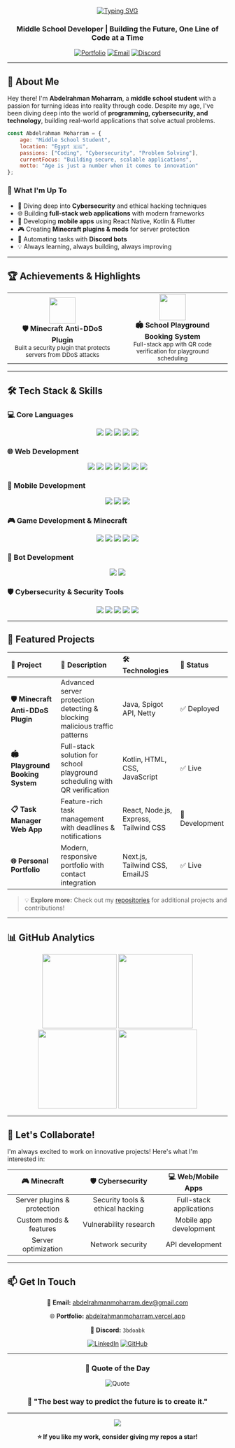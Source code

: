 <!--Header-->
<div align="center">

[![Typing SVG](https://readme-typing-svg.demolab.com?font=Fira+Code&size=32&duration=3000&pause=1000&color=00F7FF&center=true&vCenter=true&width=900&lines=👋+Hi%2C+I'm+Abdelrahman+Moharram;🚀+Passionate+Full-Stack+Developer;💻+Building+Web+%26+Mobile+Solutions;🛡️+Cybersecurity+Enthusiast;🎮+Minecraft+Plugin+Developer)](https://git.io/typing-svg)

### Middle School Developer | Building the Future, One Line of Code at a Time

[![Portfolio](https://img.shields.io/badge/Portfolio-00F7FF?style=for-the-badge&logo=google-chrome&logoColor=black)](https://abdelrahmanmoharram.vercel.app)
[![Email](https://img.shields.io/badge/Email-EA4335?style=for-the-badge&logo=gmail&logoColor=white)](mailto:abdelrahmanmoharram.dev@gmail.com)
[![Discord](https://img.shields.io/badge/Discord-5865F2?style=for-the-badge&logo=discord&logoColor=white)](https://discord.com/users/3bdoabk)

</div>

---

## 🚀 About Me

Hey there! I'm **Abdelrahman Moharram**, a **middle school student** with a passion for turning ideas into reality through code. Despite my age, I've been diving deep into the world of **programming, cybersecurity, and technology**, building real-world applications that solve actual problems.

```javascript
const Abdelrahman Moharram = {
    age: "Middle School Student",
    location: "Egypt 🇪🇬",
    passions: ["Coding", "Cybersecurity", "Problem Solving"],
    currentFocus: "Building secure, scalable applications",
    motto: "Age is just a number when it comes to innovation"
};
```

### 🎯 What I'm Up To

- 🔐 Diving deep into **Cybersecurity** and ethical hacking techniques
- 🌐 Building **full-stack web applications** with modern frameworks
- 📱 Developing **mobile apps** using React Native, Kotlin & Flutter
- 🎮 Creating **Minecraft plugins & mods** for server protection
- 🤖 Automating tasks with **Discord bots**
- 💡 Always learning, always building, always improving

---

## 🏆 Achievements & Highlights

<table>
  <tr>
    <td align="center" width="50%">
      <img src="https://img.icons8.com/color/96/000000/minecraft-sword.png" width="60"/><br/>
      <strong>🛡️ Minecraft Anti-DDoS Plugin</strong><br/>
      <sub>Built a security plugin that protects servers from DDoS attacks</sub>
    </td>
    <td align="center" width="50%">
      <img src="https://img.icons8.com/color/96/000000/calendar--v1.png" width="60"/><br/>
      <strong>🏟️ School Playground Booking System</strong><br/>
      <sub>Full-stack app with QR code verification for playground scheduling</sub>
    </td>
  </tr>
</table>

---

## 🛠️ Tech Stack & Skills

### 💻 Core Languages
<p align="center">
  <img src="https://img.shields.io/badge/Java-%23ED8B00?style=for-the-badge&logo=openjdk&logoColor=white" />
  <img src="https://img.shields.io/badge/Python-3670A0?style=for-the-badge&logo=python&logoColor=ffdd54" />
  <img src="https://img.shields.io/badge/JavaScript-F7DF1E?style=for-the-badge&logo=javascript&logoColor=black" />
  <img src="https://img.shields.io/badge/TypeScript-007ACC?style=for-the-badge&logo=typescript&logoColor=white" />
  <img src="https://img.shields.io/badge/Kotlin-7F52FF?style=for-the-badge&logo=kotlin&logoColor=white" />
</p>

### 🌐 Web Development
<p align="center">
  <img src="https://img.shields.io/badge/React-20232A?style=for-the-badge&logo=react&logoColor=61DAFB" />
  <img src="https://img.shields.io/badge/Next.js-000000?style=for-the-badge&logo=next.js&logoColor=white" />
  <img src="https://img.shields.io/badge/Node.js-339933?style=for-the-badge&logo=node.js&logoColor=white" />
  <img src="https://img.shields.io/badge/Express.js-000000?style=for-the-badge&logo=express&logoColor=white" />
  <img src="https://img.shields.io/badge/HTML5-E34F26?style=for-the-badge&logo=html5&logoColor=white" />
  <img src="https://img.shields.io/badge/CSS3-1572B6?style=for-the-badge&logo=css3&logoColor=white" />
  <img src="https://img.shields.io/badge/Tailwind_CSS-38B2AC?style=for-the-badge&logo=tailwind-css&logoColor=white" />
</p>

### 📱 Mobile Development
<p align="center">
  <img src="https://img.shields.io/badge/React_Native-20232A?style=for-the-badge&logo=react&logoColor=61DAFB" />
  <img src="https://img.shields.io/badge/Flutter-02569B?style=for-the-badge&logo=flutter&logoColor=white" />
  <img src="https://img.shields.io/badge/Android-3DDC84?style=for-the-badge&logo=android&logoColor=white" />
</p>

### 🎮 Game Development & Minecraft
<p align="center">
  <img src="https://img.shields.io/badge/Spigot-FF9800?style=for-the-badge&logo=minecraft&logoColor=white" />
  <img src="https://img.shields.io/badge/Paper-00897B?style=for-the-badge&logo=minecraft&logoColor=white" />
  <img src="https://img.shields.io/badge/Bukkit-FF6F00?style=for-the-badge&logo=minecraft&logoColor=white" />
  <img src="https://img.shields.io/badge/Forge-1976D2?style=for-the-badge&logo=curseforge&logoColor=white" />
  <img src="https://img.shields.io/badge/Fabric-DBD0B4?style=for-the-badge&logo=fabricmc&logoColor=black" />
</p>

### 🤖 Bot Development
<p align="center">
  <img src="https://img.shields.io/badge/Discord.js-5865F2?style=for-the-badge&logo=discord&logoColor=white" />
  <img src="https://img.shields.io/badge/Discord.py-7289DA?style=for-the-badge&logo=python&logoColor=white" />
</p>

### 🛡️ Cybersecurity & Security Tools
<p align="center">
  <img src="https://img.shields.io/badge/Kali_Linux-557C99?style=for-the-badge&logo=kali-linux&logoColor=white" />
  <img src="https://img.shields.io/badge/Metasploit-2596CD?style=for-the-badge&logo=metasploit&logoColor=white" />
  <img src="https://img.shields.io/badge/Wireshark-1679A7?style=for-the-badge&logo=wireshark&logoColor=white" />
  <img src="https://img.shields.io/badge/Nmap-00A300?style=for-the-badge&logoColor=white" />
  <img src="https://img.shields.io/badge/Burp_Suite-FF6633?style=for-the-badge&logo=burp-suite&logoColor=white" />
</p>

---

## 💼 Featured Projects

<div align="center">

| 🚀 Project | 📝 Description | 🛠️ Technologies | 🔗 Status |
|:-----------|:---------------|:----------------|:----------|
| **🛡️ Minecraft Anti-DDoS Plugin** | Advanced server protection detecting & blocking malicious traffic patterns | Java, Spigot API, Netty | ✅ Deployed |
| **🏟️ Playground Booking System** | Full-stack solution for school playground scheduling with QR verification | Kotlin, HTML, CSS, JavaScript | ✅ Live |
| **📋 Task Manager Web App** | Feature-rich task management with deadlines & notifications | React, Node.js, Express, Tailwind CSS | 🚧 Development |
| **🌐 Personal Portfolio** | Modern, responsive portfolio with contact integration | Next.js, Tailwind CSS, EmailJS | ✅ Live |

</div>

> 💡 **Explore more:** Check out my [repositories](https://github.com/AbdelrahmanM1?tab=repositories) for additional projects and contributions!

---

## 📊 GitHub Analytics

<div align="center">
  <img src="https://github-readme-stats.vercel.app/api?username=AbdelrahmanM1&show_icons=true&theme=radical&hide_border=true&bg_color=0D1117&title_color=00F7FF&icon_color=00F7FF&text_color=FFFFFF" height="170" />
  <img src="https://github-readme-streak-stats.herokuapp.com?user=AbdelrahmanM1&theme=radical&hide_border=true&background=0D1117&stroke=00F7FF&ring=00F7FF&fire=FF6B6B&currStreakLabel=00F7FF" height="170" />
</div>

<div align="center">
  <img src="https://github-readme-stats.vercel.app/api/top-langs/?username=AbdelrahmanM1&layout=compact&theme=radical&hide_border=true&bg_color=0D1117&title_color=00F7FF&text_color=FFFFFF" height="180" />
  <img src="https://github-readme-activity-graph.vercel.app/graph?username=AbdelrahmanM1&theme=react-dark&hide_border=true&bg_color=0D1117&color=00F7FF&line=00F7FF&point=FFFFFF" height="180" />
</div>

---

## 🤝 Let's Collaborate!

I'm always excited to work on innovative projects! Here's what I'm interested in:

<div align="center">

| 🎮 Minecraft | 🛡️ Cybersecurity | 💻 Web/Mobile Apps |
|:------------:|:----------------:|:------------------:|
| Server plugins & protection | Security tools & ethical hacking | Full-stack applications |
| Custom mods & features | Vulnerability research | Mobile app development |
| Server optimization | Network security | API development |

</div>

---

## 📫 Get In Touch

<div align="center">

📧 **Email:** [abdelrahmanmoharram.dev@gmail.com](mailto:abdelrahmanmoharram.dev@gmail.com)

🌐 **Portfolio:** [abdelrahmanmoharram.vercel.app](https://abdelrahmanmoharram.vercel.app)

💬 **Discord:** `3bdoabk`

[![LinkedIn](https://img.shields.io/badge/LinkedIn-0077B5?style=for-the-badge&logo=linkedin&logoColor=white)](https://linkedin.com/in/abdelrahmanmoharram)
[![GitHub](https://img.shields.io/badge/GitHub-181717?style=for-the-badge&logo=github&logoColor=white)](https://github.com/AbdelrahmanM1)

</div>

---

<div align="center">

### 💭 Quote of the Day

![Quote](https://quotes-github-readme.vercel.app/api?type=horizontal&theme=radical)

### 🎯 "The best way to predict the future is to create it."

---

<img src="https://komarev.com/ghpvc/?username=AbdelrahmanM1&color=00F7FF&style=for-the-badge&label=PROFILE+VIEWS" />

**⭐️ If you like my work, consider giving my repos a star!**

</div>
